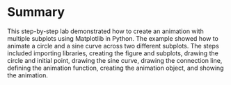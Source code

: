 # Summary

This step-by-step lab demonstrated how to create an animation with multiple subplots using Matplotlib in Python. The example showed how to animate a circle and a sine curve across two different subplots. The steps included importing libraries, creating the figure and subplots, drawing the circle and initial point, drawing the sine curve, drawing the connection line, defining the animation function, creating the animation object, and showing the animation.

